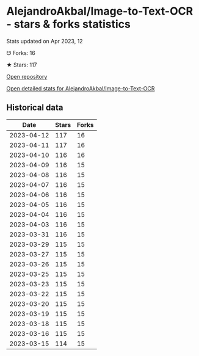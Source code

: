 # AlejandroAkbal/Image-to-Text-OCR - stars & forks statistics

Stats updated on Apr 2023, 12

☋ Forks: 16

★ Stars: 117

[Open repository](https://github.com/AlejandroAkbal/Image-to-Text-OCR)

[Open detailed stats for AlejandroAkbal/Image-to-Text-OCR](https://reviewgithub.com/rep/AlejandroAkbal/Image-to-Text-OCR)

## Historical data
| Date | Stars | Forks |
|------|-------|-------|
| 2023-04-12 | 117 | 16 | 
| 2023-04-11 | 117 | 16 | 
| 2023-04-10 | 116 | 16 | 
| 2023-04-09 | 116 | 15 | 
| 2023-04-08 | 116 | 15 | 
| 2023-04-07 | 116 | 15 | 
| 2023-04-06 | 116 | 15 | 
| 2023-04-05 | 116 | 15 | 
| 2023-04-04 | 116 | 15 | 
| 2023-04-03 | 116 | 15 | 
| 2023-03-31 | 116 | 15 | 
| 2023-03-29 | 115 | 15 | 
| 2023-03-27 | 115 | 15 | 
| 2023-03-26 | 115 | 15 | 
| 2023-03-25 | 115 | 15 | 
| 2023-03-23 | 115 | 15 | 
| 2023-03-22 | 115 | 15 | 
| 2023-03-20 | 115 | 15 | 
| 2023-03-19 | 115 | 15 | 
| 2023-03-18 | 115 | 15 | 
| 2023-03-16 | 115 | 15 | 
| 2023-03-15 | 114 | 15 | 

